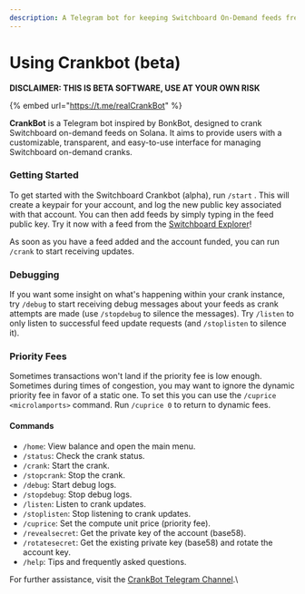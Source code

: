 ```yaml
---
description: A Telegram bot for keeping Switchboard On-Demand feeds fresh
---
```


# Using Crankbot (beta)

**DISCLAIMER: THIS IS BETA SOFTWARE, USE AT YOUR OWN RISK**

{% embed url="https://t.me/realCrankBot" %}

**CrankBot** is a Telegram bot inspired by BonkBot, designed to crank Switchboard on-demand feeds on Solana. It aims to provide users with a customizable, transparent, and easy-to-use interface for managing Switchboard on-demand cranks.

### Getting Started

To get started with the Switchboard Crankbot (alpha), run `/start` . This will create a keypair for your account, and log the new public key associated with that account. You can then add feeds by simply typing in the feed public key. Try it now with a feed from the [Switchboard Explorer](https://ondemand.switchboard.xyz/solana/mainnet)!&#x20;

As soon as you have a feed added and the account funded, you can run `/crank` to start receiving updates.&#x20;

### Debugging

If you want some insight on what's happening within your crank instance, try `/debug` to start receiving debug messages about your feeds as crank attempts are made (use `/stopdebug` to silence the messages). Try `/listen` to only listen to successful feed update requests (and `/stoplisten` to silence it).

### Priority Fees

Sometimes transactions won't land if the priority fee is low enough. Sometimes during times of congestion, you may want to ignore the dynamic priority fee in favor of a static one. To set this you can use the `/cuprice <microlamports>` command. Run `/cuprice 0` to return to dynamic fees.&#x20;

#### Commands

* `/home`: View balance and open the main menu.
* `/status`: Check the crank status.
* `/crank`: Start the crank.
* `/stopcrank`: Stop the crank.
* `/debug`: Start debug logs.
* `/stopdebug`: Stop debug logs.
* `/listen`: Listen to crank updates.
* `/stoplisten`: Stop listening to crank updates.
* `/cuprice`: Set the compute unit price (priority fee).
* `/revealsecret`: Get the private key of the account (base58).
* `/rotatesecret`: Get the existing private key (base58) and rotate the account key.
* `/help`: Tips and frequently asked questions.

For further assistance, visit the [CrankBot Telegram Channel](https://t.me/realCrankBot).\
